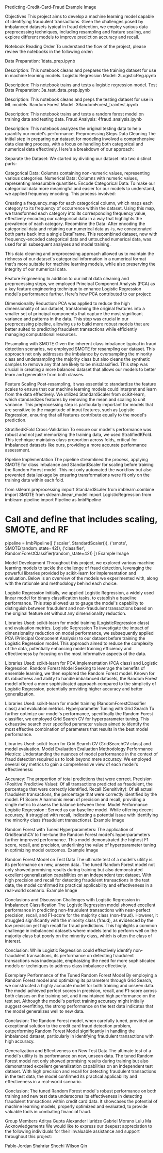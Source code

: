 Predicting-Credit-Card-Fraud
Example Image

Objectives
This project aims to develop a machine learning model capable of identifying fraudulent transactions. Given the challenges posed by imbalanced datasets typical in fraud detection, we employ various data preprocessing techniques, including resampling and feature scaling, and explore different models to improve prediction accuracy and recall.

Notebook Reading Order
To understand the flow of the project, please review the notebooks in the following order:

Data Preparation: 1data_prep.ipynb

Description: This notebook cleans and prepares the training dataset for use in machine learning models.
Logistic Regression Model: 2LogisticReg.ipynb

Description: This notebook trains and tests a logistic regression model.
Test Data Preparation: 3a_test_data_prep.ipynb

Description: This notebook cleans and preps the testing dataset for use in ML models.
Random Forest Model: 3RandomForest_traintest.ipynb

Description: This notebook trains and tests a random forest model on training data and testing data.
Fraud Analysis: 4fraud_analysis.ipynb

Description: This notebook analyzes the original testing data to help quantify our model's performance.
Preprocessing Steps
Data Cleaning
The initial step in preparing our dataset for modeling involved a comprehensive data cleaning process, with a focus on handling both categorical and numerical data effectively. Here's a breakdown of our approach:

Separate the Dataset: We started by dividing our dataset into two distinct parts:

Categorical Data: Columns containing non-numeric values, representing various categories.
Numerical Data: Columns with numeric values, representing measurable quantities.
Encode Categorical Data: To make our categorical data more meaningful and easier for our models to understand, we applied frequency encoding. This process involved:

Creating a frequency_map for each categorical column, which maps each category to its frequency of occurrence within the dataset.
Using this map, we transformed each category into its corresponding frequency value, effectively encoding our categorical data in a way that highlights the prevalence of each category.
Recombine the Data: After encoding the categorical data and retaining our numerical data as-is, we concatenated both parts back into a single DataFrame. This recombined dataset, now with frequency-encoded categorical data and untouched numerical data, was used for all subsequent analyses and model training.

This data cleaning and preprocessing approach allowed us to maintain the richness of our dataset's categorical information in a numerical format that's more suitable for machine learning models, while also preserving the integrity of our numerical data.

Feature Engineering
In addition to our initial data cleaning and preprocessing steps, we employed Principal Component Analysis (PCA) as a key feature engineering technique to enhance Logistic Regression model's performance further. Here's how PCA contributed to our project:

Dimensionality Reduction: PCA was applied to reduce the high dimensionality of our dataset, transforming the original features into a smaller set of principal components that capture the most significant variance and patterns in the data.
This step was crucial in our preprocessing pipeline, allowing us to build more robust models that are better suited to predicting fraudulent transactions while efficiently managing computational resources.

Resampling with SMOTE
Given the inherent class imbalance typical in fraud detection scenarios, we employed SMOTE for resampling our dataset. This approach not only addresses the imbalance by oversampling the minority class and undersampling the majority class but also cleans the synthetic samples to remove any that are likely to be misclassified. This step was crucial in creating a more balanced dataset that allows our models to better learn and generalize from both classes.

Feature Scaling
Post-resampling, it was essential to standardize the feature scales to ensure that our machine learning models could interpret and learn from the data effectively. We utilized StandardScaler from scikit-learn, which standardizes features by removing the mean and scaling to unit variance. This preprocessing step is particularly important for models that are sensitive to the magnitude of input features, such as Logistic Regression, ensuring that all features contribute equally to the model's prediction.

StratifiedKFold Cross-Validation
To ensure our model's performance was robust and not just memorizing the training data, we used StratifiedKFold. This technique maintains class proportion across folds, critical for imbalanced datasets like ours, providing a more accurate performance assessment.

Pipeline Implementation
The pipeline streamlined the process, applying SMOTE for class imbalance and StandardScaler for scaling before training the Random Forest model. This not only automated the workflow but also prevented data leakage by ensuring transformations were fit only on the training data within each fold.

from sklearn.preprocessing import StandardScaler
from imblearn.combine import SMOTE
from sklearn.linear_model import LogisticRegression
from imblearn.pipeline import Pipeline as ImbPipeline

# Call and define that includes scaling, SMOTE, and RF
pipeline = ImbPipeline([
    ('scaler', StandardScaler()),
    ('smote', SMOTE(random_state=42)),
    ('classifier', RandomForestClassifier(random_state=42))
])
Example Image

Model Development
Throughout this project, we explored various machine learning models to tackle the challenge of fraud detection, leveraging the powerful libraries provided by scikit-learn for implementation and evaluation. Below is an overview of the models we experimented with, along with the rationale and methodology behind each choice.

Logistic Regression
Initially, we applied Logistic Regression, a widely used linear model for binary classification tasks, to establish a baseline performance. This step allowed us to gauge the model's capability to distinguish between fraudulent and non-fraudulent transactions based on the original feature set without any dimensionality reduction.

Libraries Used:
scikit-learn for model training (LogisticRegression class) and evaluation metrics.
Logistic Regression
To investigate the impact of dimensionality reduction on model performance, we subsequently applied PCA (Principal Component Analysis) to our dataset before training the Logistic Regression model. This approach aimed to reduce the complexity of the data, potentially enhancing model training efficiency and effectiveness by focusing on the most informative aspects of the data.

Libraries Used:
scikit-learn for PCA implementation (PCA class) and Logistic Regression.
Random Forest Model
Seeking to leverage the benefits of ensemble learning, we then explored the Random Forest model. Known for its robustness and ability to handle imbalanced datasets, the Random Forest model offered a more sophisticated approach compared to the simplicity of Logistic Regression, potentially providing higher accuracy and better generalization.

Libraries Used:
scikit-learn for model training (RandomForestClassifier class) and evaluation metrics.
Hyperparameter Tuning with Grid Search
To further optimize our model's performance, specifically the Random Forest classifier, we employed Grid Search CV for hyperparameter tuning. This exhaustive search over specified parameter values aimed to identify the most effective combination of parameters that results in the best model performance.

Libraries Used:
scikit-learn for Grid Search CV (GridSearchCV class) and model evaluation.
Model Evaluation
Evaluation Methodology
Performance Metrics: Understanding the nuances of model performance in the context of fraud detection required us to look beyond mere accuracy. We employed several key metrics to gain a comprehensive view of each model's effectiveness:

Accuracy: The proportion of total predictions that were correct.
Precision (Positive Predictive Value): Of all transactions predicted as fraudulent, the percentage that were correctly identified.
Recall (Sensitivity): Of all actual fraudulent transactions, the percentage that were correctly identified by the model.
F1 Score: A harmonic mean of precision and recall, providing a single metric to assess the balance between them.
Model Performance
Logistic Regression : Served as our baseline model. While offering decent accuracy, it struggled with recall, indicating a potential issue with identifying the minority class (fraudulent transactions).
Example Image

Random Forest with Tuned Hyperparameters: The application of GridSearchCV to fine-tune the Random Forest model's hyperparameters further improved performance. This model demonstrated the highest F1 score, recall, and precision, underlining the value of hyperparameter tuning in optimizing model outcomes.
Example Image

Random Forest Model on Test Data
The ultimate test of a model's utility is its performance on new, unseen data. The tuned Random Forest model not only showed promising results during training but also demonstrated excellent generalization capabilities on an independent test dataset. With high precision and recall for detecting fraudulent transactions in the test data, the model confirmed its practical applicability and effectiveness in a real-world scenario.
Example Image

Conclusions and Discussion
Challenges with Logistic Regression in Imbalanced Classification
The Logistic Regression model showed excellent performance in predicting non-fraudulent transactions with near-perfect precision, recall, and F1-score for the majority class (non-fraud). However, it struggled significantly with the minority class (fraud), as evidenced by the low precision yet high recall for fraud predictions. This highlights a common challenge in imbalanced datasets where models tend to perform well on the majority class but poorly on the minority class, which is often the class of interest.

Conclusion: While Logistic Regression could effectively identify non-fraudulent transactions, its performance on detecting fraudulent transactions was inadequate, emphasizing the need for more sophisticated models or techniques to address class imbalance effectively.

Exemplary Performance of the Tuned Random Forest Model
By employing a Random Forest model and optimizing its parameters through Grid Search, we constructed a highly accurate model for both training and unseen data. The model achieved perfect scores in precision, recall, and F1-score across both classes on the training set, and it maintained high performance on the test set. Although the model's perfect training accuracy might initially suggest overfitting, the strong performance on the test data indicates that the model generalizes well to new data.

Conclusion: The Random Forest model, when carefully tuned, provided an exceptional solution to the credit card fraud detection problem, outperforming Random Forest Model significantly in handling the imbalanced dataset, particularly in identifying fraudulent transactions with high accuracy.

Generalization and Effectiveness on New Test Data
The ultimate test of a model's utility is its performance on new, unseen data. The tuned Random Forest model not only showed promising results during training but also demonstrated excellent generalization capabilities on an independent test dataset. With high precision and recall for detecting fraudulent transactions in the test data, the model confirmed its practical applicability and effectiveness in a real-world scenario.

Conclusion: The tuned Random Forest model's robust performance on both training and new test data underscores its effectiveness in detecting fraudulent transactions within credit card data. It showcases the potential of machine learning models, properly optimized and evaluated, to provide valuable tools in combating financial fraud.

Group Members
Aditya Gupta
Alexander Iluridze
Gabriel Morano
Lulu Ma
Acknowledgements
We would like to express our deepest appreciation to the following individuals for their invaluable assistance and support throughout this project:

Pablo Jordan
Shahriar Shochi
Wilson Qin
